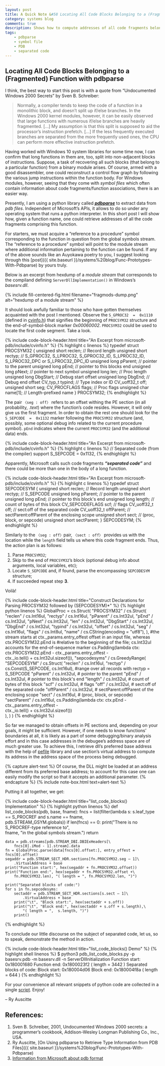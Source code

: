 ```yaml
---
layout: post
title: A Quick Note &#58 Locating All Code Blocks Belonging to a (Fragmented) Function with pdbparse
category: systems blog
comments: true
description: Shows how to compute addresses of all code fragments belonging to the same function with the help of a pdb file.
tags:
    - pdbparse
    - symbol file
    - PDB
    - separated code
---
```


## Locating All Code Blocks Belonging to a (Fragmented) Function with pdbparse

I think, the best way to start this post is with a quote from “Undocumented Windows 2000 Secrets” by Sven B. Schreiber:
> Normally, a compiler tends to keep the code of a function in a monolithic block, and doesn’t split up if/else branches. In the Windows 2000 kernel modules, however, it can be easily observed that large functions with numerous if/else branches are heavily fragmented. [...] My assumption is that this split is supposed to aid the processor’s instruction prefetch. [...] If the less frequently executed branches are separated from the more frequently used ones, the CPU can perform more effective instruction prefetch.

Having worked with Windows 10 system libraries for some time now, I can confirm that long functions in them are, too, split into non-adjacent blocks of instructions. Suppose, a task of recovering all such blocks (that belong to a particular function) from a binary module arises. Of course, armed with a good disassembler, one could reconstruct a control flow graph by following the various jump instructions within the function body. For Windows modules, however, seeing that they come with _symbol files_ which often contain information about code fragments/function associations, there is an easier way. 

Presently, I am using a python library called [**_pdbparse_**](https://github.com/moyix/pdbparse) to extract data from _pdb files_. Independent of Microsoft’s APIs, it allows to do so under any operating system that runs a python interpreter.  In this short post I will show how, given a function name, one could retrieve addresses of all the code fragments comprising this function. 

For starters, we must acquire a “reference to a procedure” symbol corresponding to the function in question from the global symbols stream. The “reference to a procedure” symbol will point to the module stream where additional information pertaining to the function can be found. If any of the above sounds like an Auyokawa poetry to you, I suggest looking through this [post]({{ site.baseurl }}/systems%20blog/Func-Prototypes-With-Pdbparse) by yours truly.

Below is an excerpt from hexdump of a _module stream_ that corresponds to the compiland defining `ServerDllImplementation()` in Windows’s _basesrv.dll_. 

{% include fill-centered-fig.html filename="fragmods-dump.png" alt="hexdump of a module stream" %}

It should look awfully familiar to those who have gotten themselves acquainted with the post I mentioned. Observe the `S_GPROC32  =  0x1110` (defined in [cvinfo.h](https://github.com/microsoft/microsoft-pdb/blob/master/include/cvinfo.h)) that signifies the beginning of `PROCSYM32` structure and the end-of-symbol-block marker _0x00060002_.  `PROCSYM32` could be used to locate the first code segment. Take a look.


{% include code-block-header.html title="An Excerpt from microsoft-pdb/include/cvinfo.h" %}
{% highlight c linenos %}
typedef struct PROCSYM32 {
    unsigned short  reclen;     // Record length
    unsigned short  rectyp;     // S_GPROC32, S_LPROC32, S_GPROC32_ID, S_LPROC32_ID, S_LPROC32_DPC or S_LPROC32_DPC_ID
    unsigned long   pParent;    // pointer to the parent
    unsigned long   pEnd;       // pointer to this blocks end
    unsigned long   pNext;      // pointer to next symbol
    unsigned long   len;        // Proc length
    unsigned long   DbgStart;   // Debug start offset
    unsigned long   DbgEnd;     // Debug end offset
    CV_typ_t        typind;     // Type index or ID
    CV_uoff32_t     off;
    unsigned short  seg;
    CV_PROCFLAGS    flags;      // Proc flags
    unsigned char   name[1];    // Length-prefixed name
} PROCSYM32;
{% endhighlight %}

The pair `〈seg : off〉` refers to an offset withing the PE section (in all probability, _.text_) where the function’s code resides. However, it will only give us the first fragment. In order to obtain the rest one should look for the `S_SEPCODE  =  0x1132` marker following the `PROCSYM32` structure (and, possibly, some optional debug info related to the current procedure symbol). `pEnd` indicates where the current `PROCSYM32` (and the additional data) ends.

{% include code-block-header.html title="An Excerpt from microsoft-pdb/include/cvinfo.h" %}
{% highlight c linenos %}
// Separated code (from the compiler) support
S_SEPCODE       =  0x1132,
{% endhighlight %}

Apparently, Microsoft calls such code fragments **_“separated code”_** and there could be more than one in the body of a long function. 

{% include code-block-header.html title="An Excerpt from microsoft-pdb/include/cvinfo.h" %}
{% highlight c linenos %}
typedef struct SEPCODESYM {
    unsigned short  reclen;     // Record length
    unsigned short  rectyp;     // S_SEPCODE
    unsigned long   pParent;    // pointer to the parent
    unsigned long   pEnd;       // pointer to this block's end
    unsigned long   length;     // count of bytes of this block
    CV_SEPCODEFLAGS scf;        // flags
    CV_uoff32_t     off;        // sect:off of the separated code
    CV_uoff32_t     offParent;  // sectParent:offParent of the enclosing scope
    unsigned short  sect;       //  (proc, block, or sepcode)
    unsigned short  sectParent;
} SEPCODESYM;
{% endhighlight %}

Similarly to the `〈seg : off〉`pair, `〈sect : off〉` provides us with the location while the `length` field tells us where this code fragment ends. Thus, the action plan is as follows:
1. Parse `PROCSYM32`;
2. Skip to the end of `PROCSYM32`’s block (optional debug info about arguments, local variables, etc);
3. Locate `S_SEPCODE` and, if found, parse the encompassing `SEPCODESYM` structure;
4. If succeeded repeat step **3**.

Voilà!

{% include code-block-header.html title="Construct Declarations for Parsing PROCSYM32 followed by (SEPCODESYM)*" %}
{% highlight python linenos %}
GlobalProc = cs.Struct(
    "PROCSYM32" / cs.Struct(
            "reclen" / cs.Int16ul,
            "rectyp" / cs.Int16ul,
            "pParent" / cs.Int32ul,
            "pEnd" / cs.Int32ul,
            "pNext" / cs.Int32ul,
            "len" / cs.Int32ul,
            "DbgStart" / cs.Int32ul,
            "DbgEnd" / cs.Int32ul,
            "typind" / cs.Int32ul,
            "offset" / cs.Int32ul,
            "seg" / cs.Int16ul,
            "flags" / cs.Int8ul,
            "name" / cs.CString(encoding = "utf8"),
    ),
    #the stream starts at ctx._params.entry_offest offset in an input file, whereas ctx.PROCSYM32.pEnd is
    #relative to the beginning of the file; cs.Int32ul accounts for the end-of-sequence marker
    cs.Padding(lambda ctx: ctx.PROCSYM32.pEnd - ctx._params.entry_offest -\
        ctx._io.tell() + cs.Int32ul.sizeof()),
    "sepcodesyms" / cs.GreedyRange(
        "SEPCODESYM" / cs.Struct(
            "reclen" / cs.Int16ul,
            "rectyp" / cs.Const(S_SEPCODE, cs.Int16ul), #range over all records with rectyp = S_SEPCODE 
            "pParent" / cs.Int32ul, # pointer to the parent
            "pEnd" / cs.Int32ul,    # pointer to this block's end
            "length" / cs.Int32ul,  # count of bytes of this block
            "scf" / cs.Int32ul,     # flags
            "off" / cs.Int32ul,     # sect:off of the separated code
            "offParent" / cs.Int32ul, # sectParent:offParent of the enclosing scope
            "sect" / cs.Int16ul, # (proc, block, or sepcode)
            "sectParent" / cs.Int16ul,
            cs.Padding(lambda ctx: ctx.pEnd - ctx._params.entry_offest -\
                ctx._io.tell() + cs.Int32ul.sizeof())     
        ),
    )
)
{% endhighlight %}

So far we managed to obtain offsets in PE sections and, depending on your goals, it might be sufficient. However, if one needs to know functions’ boundaries at all, it is likely as a part of some debugging/binary analysis effort and in this case addresses in the debugee’s address space are of much greater use. To achieve this, I retrieve dll’s preferred base address with the help of [pefile](https://github.com/erocarrera/pefile) library and use section’s virtual address to compute its address in the address space of the process being debugged. 

{% capture alert-text %}
Of course, the DLL might be loaded at an address different from its preferred base address; to account for this case one can easily modify the script so that it accepts an additional parameter. 
{% endcapture %}
{% include note-box.html text=alert-text %}

Putting it all together, we get:

{% include code-block-header.html title="list_code_blocks() Implementation" %}
{% highlight python linenos %}
def list_code_blocks(pdb, base, fname):
    fncs = list(filter(lambda s: s.leaf_type == S_PROCREF and s.name == fname,\
        pdb.STREAM_GSYM.globals))
    if len(fncs) == 0:
        print("There is no S_PROCREF-type reference to",\
            fname, "in the global symbols stream.")
        return
                
    data = pdb.streams[pdb.STREAM_DBI.DBIExHeaders[\
        fncs[0].iMod - 1].stream].data 
    fn = GlobalProc.parse(data[fncs[0].offset:], entry_offest = fncs[0].offset)
    segaddr = pdb.STREAM_SECT_HDR.sections[fn.PROCSYM32.seg – 1]\
        .VirtualAddress + base
    print("Function start:", hex(segaddr + fn.PROCSYM32.offset))
    print("Function end:", hex(segaddr + fn.PROCSYM32.offset +\
        fn.PROCSYM32.len), "( length = ", fn.PROCSYM32.len, ")")
    
    print("Separated blocks of code:")
    for s in fn.sepcodesyms:
        sectaddr = pdb.STREAM_SECT_HDR.sections[s.sect – 1]\
            .VirtualAddress + base
        print("\t", "Block start:", hex(sectaddr + s.off))
        print("\t", "Block end:", hex(sectaddr + s.off + s.length),\
            "( length = ",  s.length, ")")
        print()
{% endhighlight %}

To conclude our little discourse on the subject of separated code, let us, so to speak, demonstrate the method in action.

{% include code-block-header.html title="list_code_blocks() Demo" %}
{% highlight shell linenos %}
$ python3 pdb_list_code_blocks.py -p basesrv.pdb -m basesrv.dll -n ServerDllInitialization
Function start: 0x180001680
Function end: 0x1800023f2 ( length =  3442 )
Separated blocks of code:
	 Block start: 0x180004d06
	 Block end: 0x180004f8a ( length =  644 )
{% endhighlight %}

For your convenience all relevant snippets of python code are collected in a single [script](https://gist.github.com/Auscitte/e2f7d69f4a1023ba64d8189995073399). Enjoy!

– Ry Auscitte

## References:

1. Sven B. Schreiber, 2001, Undocumented Windows 2000 secrets: a programmer’s cookbook, Addison-Wesley Longman Publishing Co., Inc., USA.
2. Ry Auscitte, [On Using pdbparse to Retrieve Type Information from PDB Files]({{ site.baseurl }}/systems%20blog/Func-Prototypes-With-Pdbparse)
3. [Information from Microsoft about pdb format](https://github.com/Microsoft/microsoft-pdb)
